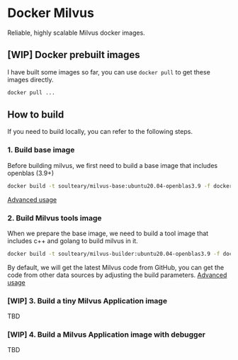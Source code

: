# Docker Milvus

Reliable, highly scalable Milvus docker images.

## [WIP] Docker prebuilt images

I have built some images so far, you can use `docker pull` to get these images directly.

```bash
docker pull ...
```

## How to build

If you need to build locally, you can refer to the following steps.
### 1. Build base image

Before building milvus, we first need to build a base image that includes openblas (3.9+)

```bash
docker build -t soulteary/milvus-base:ubuntu20.04-openblas3.9 -f docker/base/Dockerfile .
```

[Advanced usage](./docs/01.build-openblas.md)

### 2. Build Milvus tools image

When we prepare the base image, we need to build a tool image that includes c++ and golang to build milvus in it.

```bash
docker build -t soulteary/milvus-builder:ubuntu20.04-openblas3.9 -f docker/builder/Dockerfile .
```

By default, we will get the latest Milvus code from GitHub, you can get the code from other data sources by adjusting the build parameters. [Advanced usage](./docs/02.build-builder.md)

### [WIP] 3. Build a tiny Milvus Application image

TBD

### [WIP] 4. Build a Milvus Application image with debugger

TBD
